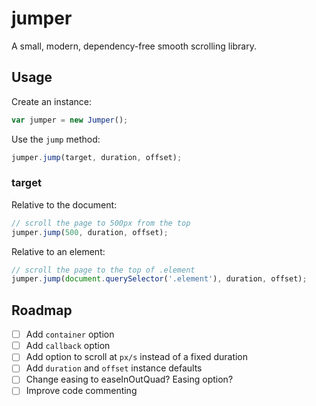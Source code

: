 # jumper

A small, modern, dependency-free smooth scrolling library.

## Usage

Create an instance:

```javascript
var jumper = new Jumper();
```

Use the `jump` method:

```javascript
jumper.jump(target, duration, offset);
```

### target

Relative to the document:

```javascript
// scroll the page to 500px from the top
jumper.jump(500, duration, offset);
```

Relative to an element:

```javascript
// scroll the page to the top of .element
jumper.jump(document.querySelector('.element'), duration, offset);
```

## Roadmap

- [ ] Add `container` option
- [ ] Add `callback` option
- [ ] Add option to scroll at `px/s` instead of a fixed duration
- [ ] Add `duration` and `offset` instance defaults
- [ ] Change easing to easeInOutQuad? Easing option?
- [ ] Improve code commenting
